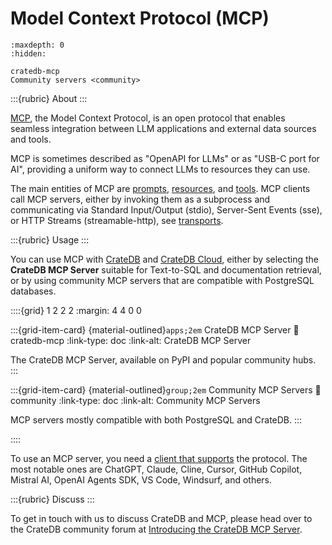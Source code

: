 # Model Context Protocol (MCP)

```{toctree}
:maxdepth: 0
:hidden:

cratedb-mcp
Community servers <community>
```

:::{rubric} About
:::

[MCP], the Model Context Protocol, is an open protocol that enables seamless
integration between LLM applications and external data sources and tools.

MCP is sometimes described as "OpenAPI for LLMs" or as "USB-C port for AI",
providing a uniform way to connect LLMs to resources they can use.

The main entities of MCP are [prompts], [resources], and [tools].
MCP clients call MCP servers, either by invoking them as a subprocess and
communicating via Standard Input/Output (stdio), Server-Sent Events (sse),
or HTTP Streams (streamable-http), see [transports].

:::{rubric} Usage
:::

You can use MCP with [CrateDB] and [CrateDB Cloud], either by selecting the
**CrateDB MCP Server** suitable for Text-to-SQL and documentation retrieval,
or by using community MCP servers that are compatible with PostgreSQL databases.

::::{grid} 1 2 2 2
:margin: 4 4 0 0

:::{grid-item-card} {material-outlined}`apps;2em` CrateDB MCP Server
:link: cratedb-mcp
:link-type: doc
:link-alt: CrateDB MCP Server

The CrateDB MCP Server, available on PyPI and popular community hubs.
:::

:::{grid-item-card} {material-outlined}`group;2em` Community MCP Servers
:link: community
:link-type: doc
:link-alt: Community MCP Servers

MCP servers mostly compatible with both PostgreSQL and CrateDB.
:::

::::

To use an MCP server, you need a [client that supports][MCP clients] the
protocol. The most notable ones are ChatGPT, Claude, Cline, Cursor,
GitHub Copilot, Mistral AI, OpenAI Agents SDK, VS Code, Windsurf,
and others.


:::{rubric} Discuss
:::

To get in touch with us to discuss CrateDB and MCP, please head over to
the CrateDB community forum at [Introducing the CrateDB MCP Server].


[Community Forum]: https://community.cratedb.com/
[CrateDB]: https://cratedb.com/database
[CrateDB Cloud]: https://cratedb.com/docs/cloud/
[Introducing the CrateDB MCP Server]: https://community.cratedb.com/t/introducing-the-cratedb-mcp-server/2043
[MCP]: https://modelcontextprotocol.io/
[MCP clients]: https://modelcontextprotocol.io/clients
[Model Context Protocol (MCP) @ CrateDB]: https://github.com/crate/crate-clients-tools/discussions/234
[Prompts]: https://modelcontextprotocol.io/docs/concepts/prompts
[Resources]: https://modelcontextprotocol.io/docs/concepts/resources
[Tools]: https://modelcontextprotocol.io/docs/concepts/tools
[Transports]: https://modelcontextprotocol.io/docs/concepts/transports

